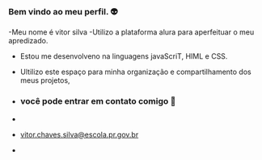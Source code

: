 ### Bem vindo ao meu perfil. 👽

-Meu nome é vitor silva
-Utilizo a plataforma alura para aperfeituar o meu apredizado.
- Estou me desenvolveno na linguagens javaScriT, HIML   e CSS.
- Ultilizo este espaço para minha organização e compartilhamento dos meus projetos,

- ### você pode entrar em contato comigo 📧
- 
- vitor.chaves.silva@escola.pr.gov.br
- 
